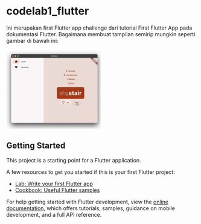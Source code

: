 # codelab1_flutter

Ini merupakan first Flutter app challenge dari tutorial First Flutter App pada dokumentasi Flutter. Bagaimana membuat tampilan semirip mungkin seperti gambar di bawah ini:

<img src="https://github.com/evlstari/firstAppFlutter_challenge/blob/main/lib/model/imgchallenge.png" width="250">

## Getting Started

This project is a starting point for a Flutter application.

A few resources to get you started if this is your first Flutter project:

- [Lab: Write your first Flutter app](https://docs.flutter.dev/get-started/codelab)
- [Cookbook: Useful Flutter samples](https://docs.flutter.dev/cookbook)

For help getting started with Flutter development, view the
[online documentation](https://docs.flutter.dev/), which offers tutorials,
samples, guidance on mobile development, and a full API reference.
